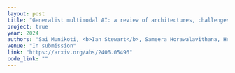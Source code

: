 ```yaml
---
layout: post
title: "Generalist multimodal AI: a review of architectures, challenges and opportunities" 
project: true
year: 2024
authors: "Sai Munikoti, <b>Ian Stewart</b>, Sameera Horawalavithana, Henry Kvinge, Tegan Emerson, Sandra Thompson, Karl Pazdernik" 
venue: "In submission" 
link: "https://arxiv.org/abs/2406.05496"
code_link: ""
---
```

